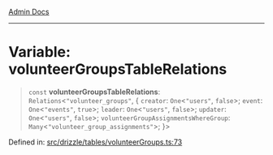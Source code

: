 [Admin Docs](/)

***

# Variable: volunteerGroupsTableRelations

> `const` **volunteerGroupsTableRelations**: `Relations`\<`"volunteer_groups"`, \{ `creator`: `One`\<`"users"`, `false`\>; `event`: `One`\<`"events"`, `true`\>; `leader`: `One`\<`"users"`, `false`\>; `updater`: `One`\<`"users"`, `false`\>; `volunteerGroupAssignmentsWhereGroup`: `Many`\<`"volunteer_group_assignments"`\>; \}\>

Defined in: [src/drizzle/tables/volunteerGroups.ts:73](https://github.com/NishantSinghhhhh/talawa-api/blob/cecfd40a68e5e0e9c8a0b8efd045a3c4381a2c01/src/drizzle/tables/volunteerGroups.ts#L73)
